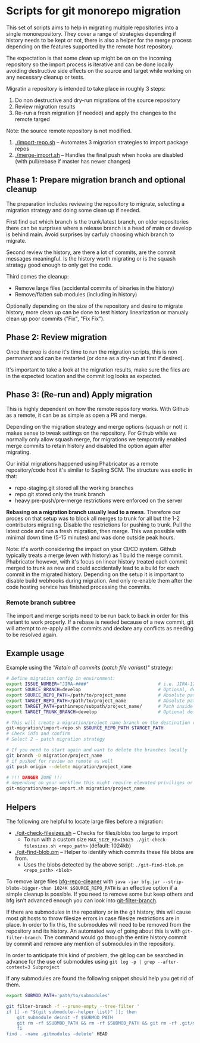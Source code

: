 # Scripts for git monorepo migration

This set of scripts aims to help in migrating multiple repositories into a single monorepository.
They cover a range of strategies depending if history needs to be kept or not, there is also a helper for
the merge process depending on the features supported by the remote host repository.

The expectation is that some clean up might be on on the incoming repository so the import process
is iterative and can be done locally avoiding destructive side effects on the source and target while
working on any necessary cleanup or tests.

Migratin a repository is intended to take place in roughly 3 steps:
1. Do non destructive and dry-run migrations of the source repository
2. Review migration results
3. Re-run a fresh migration (if needed) and apply the changes to the remote targed

Note: the source remote repository is not modified.

1. [./import-repo.sh](./import-repo.sh) – Automates 3 migration strategies to import package repos
2. [./merge-import.sh](./merge-import.sh) – Handles the final push when hooks are disabled (with pull/rebase if master has newer changes)

## Phase 1: Prepare migration branch and optional cleanup
The preparation includes reviewing the repository to migrate, selecting a migration
strategy and doing some clean up if needed.

First find out which branch is the trunk/latest branch, on older repositories there can
be surprises where a release branch is a head of main or develop is behind main. Avoid
surprises by carfuly choosing which branch to migrate.

Second review the history, are there a lot of commits, are the commit messages meaningful. Is
the history worth migrating or is the squash stratagy good enough to only get the code.

Third comes the cleanup:
- Remove large files (accidental commits of binaries in the history)
- Remove/flatten sub modules (including in history)

Optionally depending on the size of the repository and desire to migrate history, more clean up
can be done to test history linearization or manualy clean up poor commits ("Fix", "Fix Fix").

## Phase 2: Review migration
Once the prep is done it's time to run the migration scripts, this is non permanant and can
be restarted (or done as a dry-run at first if desired).

It's important to take a look at the migration results, make sure the files are in the expected
location and the commit log looks as expected.

## Phase 3: (Re-run and) Apply migration
This is highly dependent on how the remote repository works. With Github as a remote,
it can be as simple as open a PR and merge.

Depending on the migration strategy and merge options (squash or not) it makes sense
to tweak settings on the repository. For Github while we normally only allow squash
merge, for migrations we temporarily enabled merge commits to retain history and
disabled the option again after migrating.

Our initial migrations happened using Phabricator as a remote repository/code host
it's similar to Sapling SCM. The structure was exotic in that:
* repo-staging.git stored all the working branches
* repo.git stored only the trunk branch
* heavy pre-push/pre-merge restrictions were enforced on the server

**Rebasing on a migration branch usually lead to a mess**. Therefore our proces on that
setup was to block all merges to trunk for all but the 1-2 contributors migrating. Disable the
restrictions for pushing to trunk. Pull the latest code and run a fresh migration, then merge.
This was possible with minimal down time (5-15 minutes) and was done outside peak hours.

Note: it's worth considering the impact on your CI/CD system. Github typically treats
a merge (even with history) as 1 build the merge commit. Phabricator however, with it's
focus on linear history treated each commit merged to trunk as new and could accidentally
lead to a build for each commit in the migrated history. Depending on the setup it is
important to disable build webhooks during migration. And only re-enable them after
the code hosting service has finished processing the commits.

### Remote branch subtree
The import and merge scripts need to be run back to back in order for this
variant to work properly. If a rebase is needed because of a new commit, git
will attempt to re-apply all the commits and declare any conflicts as needing
to be resolved again.

## Example usage

Example using the *"Retain all commits (patch file variant)"* strategy:
```bash
# Define migration config in environment:
export ISSUE_NUMBER="JIRA-####"                          # i.e. JIRA-1234 (used for branch names)
export SOURCE_BRANCH=develop                             # Optional, defaults to main
export SOURCE_REPO_PATH=/path/to/project_name            # Absolute path to source repository
export TARGET_REPO_PATH=/path/to/project_name            # Absolute path to target repository
export TARGET_PATH=pathinrepo/subpath/project_name/      # Path inside repository
export TARGET_TRUNK_BRANCH=develop                       # Optional defaults to main

# This will create a migration/project_name branch on the destination repository
git-migration/import-repo.sh $SOURCE_REPO_PATH $TARGET_PATH
# Check info and confirm
# Select 2 – patch migration strategy

# If you need to start again and want to delete the branches locally
git branch -D migration/project_name
# if pushed for review on remote as well
git push origin --delete migration/project_name

# !!! DANGER ZONE !!!
# depending on your workflow this might require elevated priviliges or disabling hooks
git-migration/merge-import.sh migration/project_name
```

## Helpers

The following are helpful to locate large files before a migration:

- [./git-check-filesizes.sh](./git-check-filesizes.sh) – Checks for files/blobs too large to import
    - To run with a custom size `MAX_SIZE_KB=15625 ./git-check-filesizes.sh <repo_path>` (default: 1024kb)
- [./git-find-blob.pm](./git-find-blob.pm) – Helper to identify which commits these file blobs are from.
    - Uses the blobs detected by the above script: `./git-find-blob.pm <repo_path> <blob>`

To remove large files [bfg-repo-cleaner](https://rtyley.github.io/bfg-repo-cleaner/) with
`java -jar bfg.jar --strip-blobs-bigger-than 1024K $SOURCE_REPO_PATH`
is an effective option if a simple cleanup is possible.
If you need to remove some but keep others and bfg isn't advanced enough you can look into
[git-filter-branch](https://git-scm.com/docs/git-filter-branch).

If there are submodules in the repository or in the git history, this will cause
most git hosts to throw filesize errors in case filesize restrictions are in place.
In order to fix this, the submodules will need to be removed from the repository and
its history. An automated way of going about this is with `git-filter-branch`. The
command would go through the entire history commit by commit and remove any mention
of submodules in the repository.

In order to anticipate this kind of problem, the git log can be searched in advance
for the use of submodules using `git log -p | grep --after-context=3 Subproject`

If any submodules are found the following snippet should help you get rid of them.
```bash
export SUBMOD_PATH='path/to/submodules'
```

```bash
git filter-branch -f --prune-empty --tree-filter '
if [[ -n "$(git submodule--helper list)" ]]; then
    git submodule deinit -f $SUBMOD_PATH
    git rm -rf $SUBMOD_PATH && rm -rf $SUBMOD_PATH && git rm -rf .git/modules/$SUBMOD_PATH
    fi
find . -name .gitmodules -delete' HEAD
```
